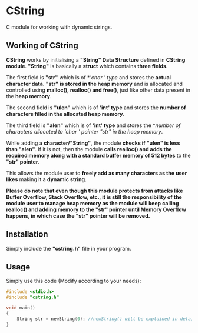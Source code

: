 # CString

C module for working with dynamic strings.

## Working of CString

**CString** works by initialising a **"String" Data Structure** defined in **CString module**. **"String"** is basically a **struct** which contains **three fields**.

The first field is **"str"** which is of **'char *' type** and stores the **actual character data**. **"str" is stored in the heap memory** and is allocated and controlled using **malloc(), realloc() and free()**, just like other data present in the **heap memory**.

The second field is **"ulen"** which is of **'int' type** and stores the **number of characters filled in the allocated heap memory**.

The third field is **"alen"** which is of **'int' type** and stores the **number of characters allocated to 'char *' pointer "str" in the heap memory**.

While adding a **character/"String"**, the module **checks if "ulen" is less than "alen"**. If it is not, then the module **calls realloc() and adds the required memory along with a standard buffer memory of 512 bytes** to the **"str" pointer**.

This allows the module user to **freely add as many characters as the user likes** making it a **dynamic string**.

**Please do note that even though this module protects from attacks like Buffer Overflow, Stack Overflow, etc., it is still the responsibility of the module user to manage heap memory as the module will keep calling realloc() and adding memory to the "str" pointer until Memory Overflow happens, in which case the "str" pointer will be removed.**

## Installation

Simply include the **"cstring.h"** file in your program.

## Usage

Simply use this code (Modify according to your needs):

```C
#include <stdio.h>
#include "cstring.h"

void main()
{
    String str = newString(0); //newString() will be explained in detail in the functions section.
}
```

<!--
### Parameters

- **public_key (Optional):** Public Key to be used if you want to use existing key (Default: "").
- **private_key (Optional):** Private Key to be used if you want to use existing key (Default: "").
- **save (Optional):** Should be true/false. Specifies whether the keys have to be stored in a file or not (Default: true).
- **key_path (Optional):** Specifies the path and name of the file where the keys have to be stored, if save = true (Default: root of your java projct)**(NOTE: Default value won't work in Android Project)**.
- **new (Optional):** Should be true/false. Specifies whether it should ignore any existing key pairs and generate new key pair or not (Default: false).

## Functions

### keys()

```java
Map keys = e2e.keys();
```

Returns Private Key and Public Key in the form of Map of the format {"public": %YOUR_PUBLIC_KEY%, "private": %YOUR_PRIVATE_KEY%}.

### encrypt(String message, String public_key)

```java
String message = "Multicrypt algorithm is highly secure!";
String public_key = keys.get("public");
String encrypted_message = e2e.encrypt(message, public_key);
```

Encrypts the message using MULTICRYPT algorithm.

**Parameters**

- **message (Required):** Message to encrypt.
- **public_key (Required):** Public Key of the recipient of the message (for the asymmetric encryption part).


### decrypt(String message, String private_key)

```java
String private_key = keys.get("private");
String actual_message = e2e.decrypt(encrypted_message, private_key);
```

Decrypts the encrypted message using MULTICRYPT algorithm.

**Parameters**

- **message (Required):** Encrypted Message to decryt.
- **private_key (Optional):** Your Private Key required to decrypt any message which is encrypted with Public Key linked to that private key (Default: Key which was either passed in the parameters map or generated by the program for you).

Useful for transmitting data securely between 2 devices on a network.
-->
